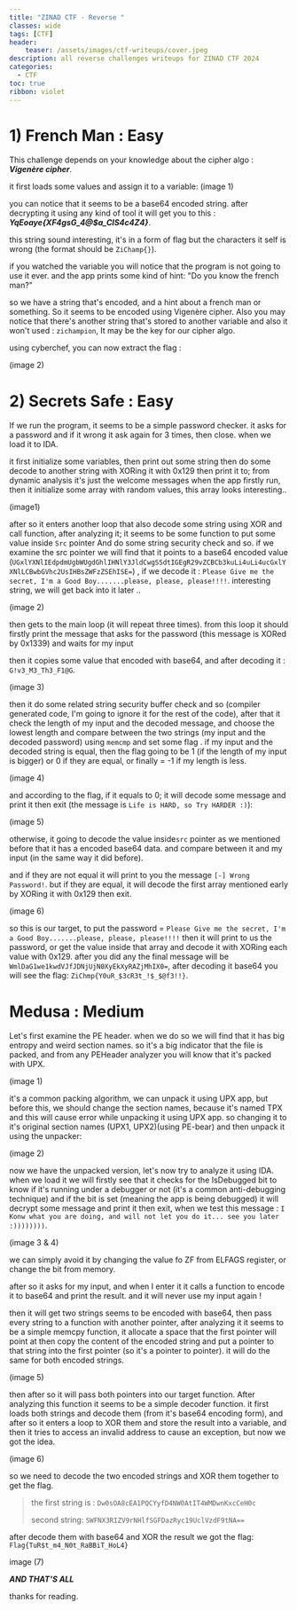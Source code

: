 ```yaml
---
title: "ZINAD CTF - Reverse "
classes: wide
tags: [CTF]
header:
    teaser: /assets/images/ctf-writeups/cover.jpeg
description: all reverse challenges writeups for ZINAD CTF 2024
categories:
  - CTF
toc: true
ribbon: violet
---
```


# 1) French Man : Easy

This challenge depends on your knowledge about the cipher algo : ***Vigenère cipher***. 

it first loads some values and assign it to a variable: 
(image 1)

you can notice that it seems to be a base64 encoded string. after decrypting it using any kind of tool it will get you to this : ***YqEoaye{XF4gsG_4@$a_CIS4c4Z4}***. 

this string sound interesting, it's in a form of flag but the characters it self is wrong (the format should be ```ZiChamp{}```).

if you watched the variable you will notice that the program is not going to use it ever. and the app prints some kind of hint: "Do you know the french man?"

so we have a string that's encoded, and a hint about a french man or something. So it seems to be encoded using Vigenère cipher. Also you may notice that there's another string that's stored to another variable and also it won't used : ```zichampion```, It may be the key for our cipher algo. 

using cyberchef, you can now extract the flag : 

(image 2)



# 2) Secrets Safe : Easy



If we run the program, it seems to be a simple password checker. it asks for a password and if it wrong it ask again for 3 times, then close. when we load it to IDA.

it first initialize some variables, then print out some string then do some decode to another string with XORing it with 0x129 then print it to; from dynamic analysis it's just the welcome messages when the app firstly run, then it initialize some array with random values, this array looks interesting.. 

(image1)

after so it enters another loop that also decode some string using XOR and call function, after analyzing it; it seems to be some function to put some value inside ```Src``` pointer And do some string security check and so. if we examine the src pointer we will find that it points to a base64 encoded value (```UGxlYXNlIEdpdmUgbWUgdGhlIHNlY3JldCwgSSdtIGEgR29vZCBCb3kuLi4uLi4ucGxlYXNlLCBwbGVhc2UsIHBsZWFzZSEhISE=```) , if we decode it : ```Please Give me the secret, I'm a Good Boy.......please, please, please!!!!```. interesting string, we will get back into it later .. 

(image 2)

then gets to the main loop (it will repeat three times). from this loop it should firstly print the message that asks for the password (this message is XORed by 0x1339) and waits for my input 

then it copies some value that encoded with base64, and after decoding it : ```G!v3_M3_Th3_F1@G```.   

(image 3)



then it do some related string security buffer check and so (compiler generated code, I'm going to ignore it for the rest of the code), after that it check the length of my input and the decoded message, and choose the lowest length and compare between the two strings (my input and the decoded password) using ```memcmp``` and set some flag . if my input and the decoded string is equal, then the flag going to be 1 (if the length of my input is bigger) or 0 if they are equal, or finally = -1 if my length is less. 



(image 4)

and according to the flag, if it equals to 0; it will decode some message and print it then exit (the message is ```Life is HARD, so Try HARDER :)```): 

(image 5)

otherwise, it going to decode the value inside```src``` pointer as we mentioned before that it has a encoded base64 data. and compare between it and my input (in the same way it did before). 

and if they are not equal it will print to you the message ```[-] Wrong Password!```. but if they are equal, it will decode the first array mentioned early by XORing it with 0x129 then exit. 

(image 6)



so this is our target, to put the password  = ```Please Give me the secret, I'm a Good Boy.......please, please, please!!!!``` then it will print to us the password, or get the value inside that array and decode it with XORing each value with 0x129. after you did any the final message will be ```WmlDaG1we1kwdVJfJDNjUjN0XyEkXyRAZjMhIX0=```, after decoding it base64 you will see the flag: ```ZiChmp{Y0uR_$3cR3t_!$_$@f3!!}```.





# Medusa : Medium

Let's first examine the PE header. when we do so we will find that it has big entropy and weird section names. so it's a big indicator that the file is packed, and from any PEHeader analyzer you will know that it's packed with UPX. 

(image 1)

it's a common packing algorithm, we can unpack it using UPX app, but before this, we should change the section names, because it's named TPX and this will cause error while unpacking it using UPX app. so changing it to it's original section names (UPX1, UPX2)(using PE-bear) and then unpack it using the unpacker:

(image 2)

now we have the unpacked version, let's now try to analyze it using IDA. when we load it we will firstly see that it checks for the IsDebugged bit to know if it's running under a debugger or not (it's a common anti-debugging technique) and if the bit is set (meaning the app is being debugged) it will decrypt some message and print it then exit, when we test this message : ```I Konw what you are doing, and will not let you do it... see you later :))))))))```. 

(image 3 & 4)

we can simply avoid it by changing the value fo ZF from ELFAGS register, or change the bit from memory. 

after so it asks for my input, and when I enter it it calls a function to encode it to base64 and print the result. and it will never use my input again ! 

then it will get two strings seems to be encoded with base64, then pass every string to a function with another pointer, after analyzing it it seems to be a simple memcpy function, it allocate a space that the first pointer will point at then copy the content of the encoded string and put a pointer to that string into the first pointer (so it's a pointer to pointer). it will do the same for both encoded strings. 

(image 5)



then after so it will pass both pointers into our target function. After analyzing this function it seems to be a simple decoder function. it first loads both strings and decode them (from it's base64 encoding form), and after so it enters a loop to XOR them and store the result into a variable, and then it tries to access an invalid address to cause an exception, but now we got the idea. 

(image 6)

so we need to decode the two encoded strings and XOR them together to get the flag. 

> the first string is : ```Dw0sOA8cEA1PQCYyfD4NW0AtIT4WMDwnKxcCeH0c```
>
> second string: ```SWFNX3RIZV9rNHlfSGFDazRyc19UclVzdF9tNA==```

after decode them with base64 and XOR the result we got the flag: ```Flag{TuR$t_m4_N0t_RaBBiT_HoL4}```

image (7)



***AND THAT'S ALL***

thanks for reading. 
